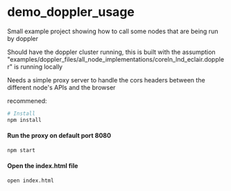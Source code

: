 # demo_doppler_usage
Small example project showing how to call some nodes that are being run by doppler

Should have the doppler cluster running, this is built with the assumption "examples/doppler_files/all_node_implementations/coreln_lnd_eclair.doppler" is running locally

Needs a simple proxy server to handle the cors headers between the different node's APIs and the browser

recommened:
```sh
# Install
npm install
```

#### Run the proxy on default port 8080
```sh
npm start
```

#### Open the index.html file
```sh
open index.html
```
